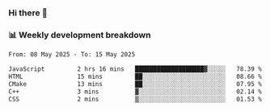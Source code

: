 ### Hi there 👋

### 📊 Weekly development breakdown
<!--START_SECTION:waka-->

```txt
From: 08 May 2025 - To: 15 May 2025

JavaScript         2 hrs 16 mins   ███████████████████▓░░░░░   78.39 %
HTML               15 mins         ██░░░░░░░░░░░░░░░░░░░░░░░   08.66 %
CMake              13 mins         ██░░░░░░░░░░░░░░░░░░░░░░░   07.95 %
C++                3 mins          ▓░░░░░░░░░░░░░░░░░░░░░░░░   02.14 %
CSS                2 mins          ▒░░░░░░░░░░░░░░░░░░░░░░░░   01.53 %
```

<!--END_SECTION:waka-->
